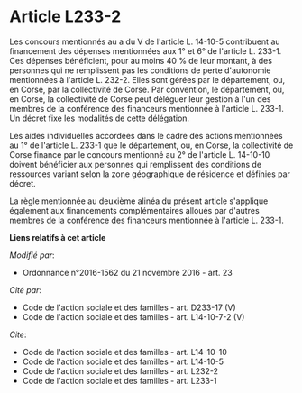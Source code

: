 # Article L233-2

Les concours mentionnés au a du V de l'article L. 14-10-5 contribuent au financement des dépenses mentionnées aux 1° et 6° de
l'article L. 233-1. Ces dépenses bénéficient, pour au moins 40 % de leur montant, à des personnes qui ne remplissent pas les
conditions de perte d'autonomie mentionnées à l'article L. 232-2. Elles sont gérées par le département, ou, en Corse, par la
collectivité de Corse. Par convention, le département, ou, en Corse, la collectivité de Corse peut déléguer leur gestion à
l'un des membres de la conférence des financeurs mentionnée à l'article L. 233-1. Un décret fixe les modalités de cette
délégation. 

Les aides individuelles accordées dans le cadre des actions mentionnées au 1° de l'article L. 233-1 que le département, ou,
en Corse, la collectivité de Corse finance par le concours mentionné au 2° de l'article L. 14-10-10 doivent bénéficier aux
personnes qui remplissent des conditions de ressources variant selon la zone géographique de résidence et définies par
décret. 

La règle mentionnée au deuxième alinéa du présent article s'applique également aux financements complémentaires alloués par
d'autres membres de la conférence des financeurs mentionnée à l'article L. 233-1.

**Liens relatifs à cet article**

_Modifié par_:

  - Ordonnance n°2016-1562 du 21 novembre 2016 - art. 23

_Cité par_:

  - Code de l'action sociale et des familles - art. D233-17 (V)
  - Code de l'action sociale et des familles - art. L14-10-7-2 (V)

_Cite_:

  - Code de l'action sociale et des familles - art. L14-10-10
  - Code de l'action sociale et des familles - art. L14-10-5
  - Code de l'action sociale et des familles - art. L232-2
  - Code de l'action sociale et des familles - art. L233-1
